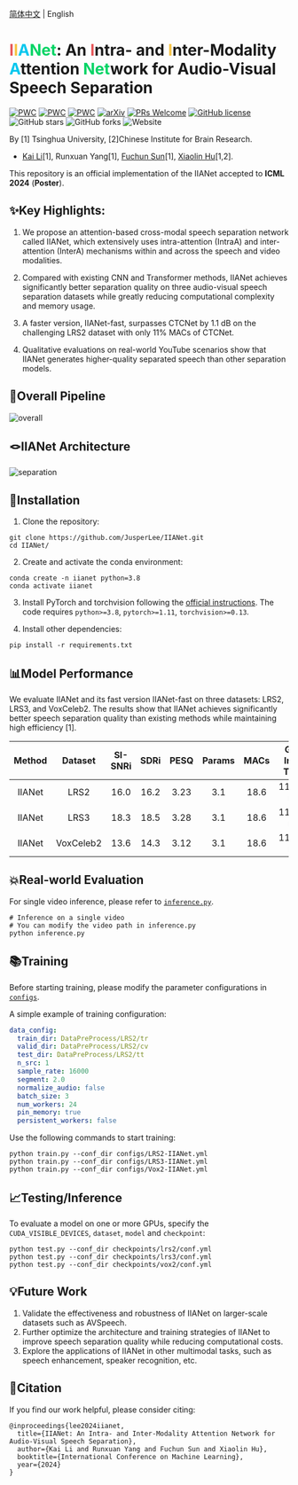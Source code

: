 [简体中文](README_zh-CN.md) | English

# <font color=E7595C>I</font><font color=F6C446>I</font><font color=00C7EE>A</font><font color=00D465>Net</font>: An <font color=E7595C>I</font>ntra- and <font color=F6C446>I</font>nter-Modality <font color=00C7EE>A</font>ttention <font color=00D465>Net</font>work for Audio-Visual Speech Separation

[![PWC](https://img.shields.io/endpoint.svg?url=https://paperswithcode.com/badge/scanet-a-self-and-cross-attention-network-for/speech-separation-on-lrs2)](https://paperswithcode.com/sota/speech-separation-on-lrs2?p=scanet-a-self-and-cross-attention-network-for)
[![PWC](https://img.shields.io/endpoint.svg?url=https://paperswithcode.com/badge/scanet-a-self-and-cross-attention-network-for/speech-separation-on-lrs3)](https://paperswithcode.com/sota/speech-separation-on-lrs3?p=scanet-a-self-and-cross-attention-network-for)
[![PWC](https://img.shields.io/endpoint.svg?url=https://paperswithcode.com/badge/scanet-a-self-and-cross-attention-network-for/speech-separation-on-voxceleb2)](https://paperswithcode.com/sota/speech-separation-on-voxceleb2?p=scanet-a-self-and-cross-attention-network-for)
[![arXiv](https://img.shields.io/badge/arXiv-2308.08143-b31b1b.svg)](https://arxiv.org/abs/2308.08143)
[![PRs Welcome](https://img.shields.io/badge/PRs-welcome-brightgreen.svg?style=flat-square)](https://makeapullrequest.com) 
[![GitHub license](https://img.shields.io/github/license/JusperLee/IIANet.svg?color=blue)](https://github.com/JusperLee/IIANet/blob/master/LICENSE)
![GitHub stars](https://img.shields.io/github/stars/JusperLee/IIANet)
![GitHub forks](https://img.shields.io/github/forks/JusperLee/IIANet)
![Website](https://img.shields.io/website?url=https%3A%2F%2Fcslikai.cn%2FIIANet%2F&up_message=Demo%20Page&down_message=Demo%20Page&logo=webmin)


By [1] Tsinghua University, [2]Chinese Institute for Brain Research.
* [Kai Li](https://cslikai.cn)[1], Runxuan Yang[1], [Fuchun Sun](https://scholar.google.com/citations?user=DbviELoAAAAJ&hl=en)[1], [Xiaolin Hu](https://www.xlhu.cn/)[1,2].

This repository is an official implementation of the IIANet accepted to **ICML 2024** (**Poster**).

## ✨Key Highlights:

1. We propose an attention-based cross-modal speech separation network called IIANet, which extensively uses intra-attention (IntraA) and inter-attention (InterA) mechanisms within and across the speech and video modalities.

2. Compared with existing CNN and Transformer methods, IIANet achieves significantly better separation quality on three audio-visual speech separation datasets while greatly reducing computational complexity and memory usage.

3. A faster version, IIANet-fast, surpasses CTCNet by 1.1 dB on the challenging LRS2 dataset with only 11% MACs of CTCNet.

4. Qualitative evaluations on real-world YouTube scenarios show that IIANet generates higher-quality separated speech than other separation models.

## 🚀Overall Pipeline

![overall](figures/overall.gif)

## 🪢IIANet Architecture

![separation](figures/separation.gif)

## 🔧Installation

1. Clone the repository:

```shell
git clone https://github.com/JusperLee/IIANet.git 
cd IIANet/
```

2. Create and activate the conda environment:

```shell
conda create -n iianet python=3.8 
conda activate iianet
```

3. Install PyTorch and torchvision following the [official instructions](https://pytorch.org). The code requires `python>=3.8`, `pytorch>=1.11`, `torchvision>=0.13`.

4. Install other dependencies:

```shell 
pip install -r requirements.txt
```

## 📊Model Performance  

We evaluate IIANet and its fast version IIANet-fast on three datasets: LRS2, LRS3, and VoxCeleb2. The results show that IIANet achieves significantly better speech separation quality than existing methods while maintaining high efficiency [1].

| Method | Dataset | SI-SNRi | SDRi | PESQ | Params | MACs | GPU Infer Time | Download |
|:---:|:-----:|:------:|:----:|:----:|:------:|:-----:|:-----------:|:----:|  
| IIANet | LRS2 | 16.0 | 16.2 | 3.23 | 3.1 | 18.6 | 110.11 ms | [Config](configs/LRS2-IIANet.yml)/[Model](https://github.com/JusperLee/IIANet/releases/download/v1.0.0/lrs2.zip) |
| IIANet | LRS3 | 18.3 | 18.5 | 3.28 | 3.1 | 18.6 | 110.11 ms | [Config](configs/LRS3-IIANet.yml)/[Model](https://github.com/JusperLee/IIANet/releases/download/v1.0.0/lrs3.zip) | 
| IIANet | VoxCeleb2 | 13.6 | 14.3 | 3.12 | 3.1 | 18.6 | 110.11 ms| [Config](configs/Vox2-IIANet.yml)/[Model](https://github.com/JusperLee/IIANet/releases/download/v1.0.0/vox2.zip) |

## 💥Real-world Evaluation
For single video inference, please refer to [`inference.py`](inference.py).
```shell
# Inference on a single video
# You can modify the video path in inference.py
python inference.py
```

## 📚Training

Before starting training, please modify the parameter configurations in [`configs`](configs).

A simple example of training configuration:

```yaml
data_config:
  train_dir: DataPreProcess/LRS2/tr
  valid_dir: DataPreProcess/LRS2/cv
  test_dir: DataPreProcess/LRS2/tt
  n_src: 1
  sample_rate: 16000
  segment: 2.0
  normalize_audio: false
  batch_size: 3
  num_workers: 24
  pin_memory: true
  persistent_workers: false
```

Use the following commands to start training:

```shell
python train.py --conf_dir configs/LRS2-IIANet.yml
python train.py --conf_dir configs/LRS3-IIANet.yml
python train.py --conf_dir configs/Vox2-IIANet.yml
```

## 📈Testing/Inference

To evaluate a model on one or more GPUs, specify the `CUDA_VISIBLE_DEVICES`, `dataset`, `model` and `checkpoint`:

```shell
python test.py --conf_dir checkpoints/lrs2/conf.yml
python test.py --conf_dir checkpoints/lrs3/conf.yml
python test.py --conf_dir checkpoints/vox2/conf.yml
```

## 💡Future Work

1. Validate the effectiveness and robustness of IIANet on larger-scale datasets such as AVSpeech.  
2. Further optimize the architecture and training strategies of IIANet to improve speech separation quality while reducing computational costs.
3. Explore the applications of IIANet in other multimodal tasks, such as speech enhancement, speaker recognition, etc.

## 📜Citation

If you find our work helpful, please consider citing:

```
@inproceedings{lee2024iianet,
  title={IIANet: An Intra- and Inter-Modality Attention Network for Audio-Visual Speech Separation}, 
  author={Kai Li and Runxuan Yang and Fuchun Sun and Xiaolin Hu},
  booktitle={International Conference on Machine Learning},
  year={2024}
}
```